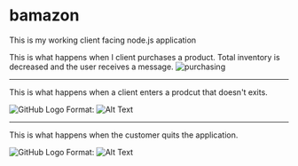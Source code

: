 # bamazon
This is my working client facing node.js application

This is what happens when I client purchases a product.
Total inventory is decreased and the user receives a message.
![purchasing](https://user-images.githubusercontent.com/31020465/39271818-18099744-48a8-11e8-8f11-398965cd32d4.PNG)

----------------------------------------------------------

This is what happens when a client enters a prodcut that doesn't exits. 

![GitHub Logo](/NotWorking.png)
Format: ![Alt Text](url)

-----------------------------------------------------------
This is what happens when the customer quits the application. 

![GitHub Logo](/Quitting.png)
Format: ![Alt Text](url)



